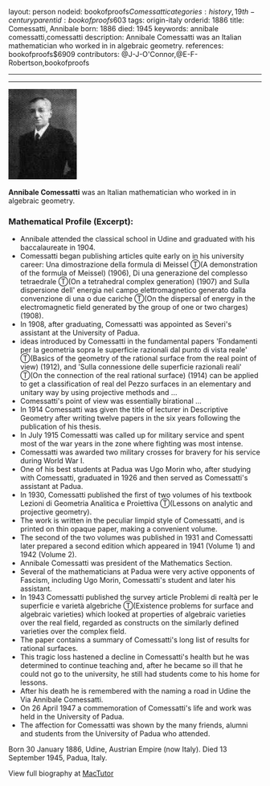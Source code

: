 layout: person
nodeid: bookofproofs$Comessatti
categories: history,19th-century
parentid: bookofproofs$603
tags: origin-italy
orderid: 1886
title: Comessatti, Annibale
born: 1886
died: 1945
keywords: annibale comessatti,comessatti
description: Annibale Comessatti was an Italian mathematician who worked in in algebraic geometry.
references: bookofproofs$6909
contributors: @J-J-O'Connor,@E-F-Robertson,bookofproofs

---



---

![Comessatti.jpg](https://github.com/bookofproofs/bookofproofs.github.io/blob/main/_sources/_assets/images/portraits/Comessatti.jpg?raw=true)

**Annibale Comessatti** was an Italian mathematician who worked in in algebraic geometry.

### Mathematical Profile (Excerpt):
* Annibale attended the classical school in Udine and graduated with his baccalaureate in 1904.
* Comessatti began publishing articles quite early on in his university career: Una dimostrazione della formula di Meissel Ⓣ(A demonstration of the formula of Meissel) (1906), Di una generazione del complesso tetraedrale Ⓣ(On a tetrahedral complex generation) (1907) and Sulla dispersione dell' energia nel campo elettromagnetico generato dalla convenzione di una o due cariche Ⓣ(On the dispersal of energy in the electromagnetic field generated by the group of one or two charges) (1908).
* In 1908, after graduating, Comessatti was appointed as Severi's assistant at the University of Padua.
* ideas introduced by Comessatti in the fundamental papers 'Fondamenti per la geometria sopra le superficie razionali dal punto di vista reale' Ⓣ(Basics of the geometry of the rational surface from the real point of view) (1912), and 'Sulla connessione delle superficie razionali reali' Ⓣ(On the connection of the real  rational surface) (1914) can be applied to get a classification of real del Pezzo surfaces in an elementary and unitary way by using projective methods and ...
* Comessatti's point of view was essentially birational ...
* In 1914 Comessatti was given the title of lecturer in Descriptive Geometry after writing twelve papers in the six years following the publication of his thesis.
* In July 1915 Comessatti was called up for military service and spent most of the war years in the zone where fighting was most intense.
* Comessatti was awarded two military crosses for bravery for his service during World War I.
* One of his best students at Padua was Ugo Morin who, after studying with Comessatti, graduated in 1926 and then served as Comessatti's assistant at Padua.
* In 1930, Comessatti published the first of two volumes of his textbook Lezioni di Geometria Analitica e Proiettiva Ⓣ(Lessons on analytic and projective geometry).
* The work is written in the peculiar limpid style of Comessatti, and is printed on thin opaque paper, making a convenient volume.
* The second of the two volumes was published in 1931 and Comessatti later prepared a second edition which appeared in 1941 (Volume 1) and 1942 (Volume 2).
* Annibale Comessatti was president of the Mathematics Section.
* Several of the mathematicians at Padua were very active opponents of Fascism, including Ugo Morin, Comessatti's student and later his assistant.
* In 1943 Comessatti published the survey article Problemi di realtà per le superficie e varietà algebriche Ⓣ(Existence problems for surface and algebraic varieties) which looked at properties of algebraic varieties over the real field, regarded as constructs on the similarly defined varieties over the complex field.
* The paper contains a summary of Comessatti's long list of results for rational surfaces.
* This tragic loss hastened a decline in Comessatti's health but he was determined to continue teaching and, after he became so ill that he could not go to the university, he still had students come to his home for lessons.
* After his death he is remembered with the naming a road in Udine the Via Annibale Comessatti.
* On 26 April 1947 a commemoration of Comessatti's life and work was held in the University of Padua.
* The affection for Comessatti was shown by the many friends, alumni and students from the University of Padua who attended.

Born 30 January 1886, Udine, Austrian Empire (now Italy). Died 13 September 1945, Padua, Italy.

View full biography at [MacTutor](https://mathshistory.st-andrews.ac.uk/Biographies/Comessatti/)
